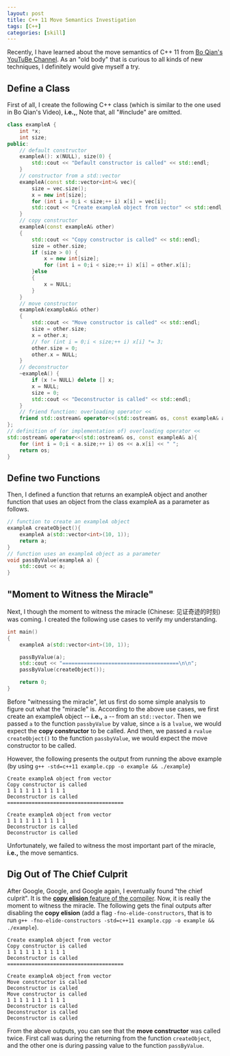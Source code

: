```yaml
---
layout: post
title: C++ 11 Move Semantics Investigation
tags: [C++]
categories: [skill]
---
```



Recently, I have learned about the move semantics of C++ 11 from [Bo Qian's YouTuBe Channel](https://www.youtube.com/watch?v=IOkgBrXCtfo). 
As an "old body" that is curious to all kinds of new techniques, I definitely would give myself a try. 

Define a Class
--------------

First of all, I create the following C++ class (which is similar to the one used in Bo Qian's Video), __i.e.,__, Note that, all "#include" are omitted.

```cpp
class exampleA {
    int *x;
    int size;
public:
    // default constructor
    exampleA(): x(NULL), size(0) {
        std::cout << "Default constructor is called" << std::endl;
    }
    // constructor from a std::vector
    exampleA(const std::vector<int>& vec){
        size = vec.size();
        x = new int[size];
        for (int i = 0;i < size;++ i) x[i] = vec[i];
        std::cout << "Create exampleA object from vector" << std::endl;
    }
    // copy constructor
    exampleA(const exampleA& other) 
    {
        std::cout << "Copy constructor is called" << std::endl;
        size = other.size;
        if (size > 0) {
            x = new int[size];
            for (int i = 0;i < size;++ i) x[i] = other.x[i];
        }else 
        {
            x = NULL;
        }     
    }
    // move constructor
    exampleA(exampleA&& other) 
    {
        std::cout << "Move constructor is called" << std::endl;
        size = other.size;
        x = other.x;
        // for (int i = 0;i < size;++ i) x[i] *= 3;
        other.size = 0;
        other.x = NULL;        
    }
    // deconstructor
    ~exampleA() {
        if (x != NULL) delete [] x;
        x = NULL;
        size = 0;
        std::cout << "Deconstructor is called" << std::endl;
    }
    // friend function: overloading operator <<
    friend std::ostream& operator<<(std::ostream& os, const exampleA& a);
};
// definition of (or implementation of) overloading operator <<
std::ostream& operator<<(std::ostream& os, const exampleA& a){
    for (int i = 0;i < a.size;++ i) os << a.x[i] << " ";
    return os;
}
```

Define two Functions
--------------------

Then, I defined a function that returns an exampleA object and another function that uses an object from the class exampleA as a parameter as follows.

```cpp
// function to create an exampleA object
exampleA createObject(){
    exampleA a(std::vector<int>(10, 1));
    return a;
}
// function uses an exampleA object as a parameter
void passByValue(exampleA a) {
    std::cout << a;
}
```


"Moment to Witness the Miracle"
-------------------------------

Next, I though the moment to witness the miracle (Chinese: 见证奇迹的时刻) was coming. I created the following use cases to verify my understanding.

```cpp
int main()
{
    exampleA a(std::vector<int>(10, 1));

    passByValue(a);
    std::cout << "======================================\n\n";
    passByValue(createObject());

    return 0;
}
```

Before "witnessing the miracle", let us first do some simple analysis to figure out what the "miracle" is. According to the above use cases, we first create an exampleA object -- __i.e.,__ `a` -- from an `std::vector`. Then we passed `a` to the function `passbyValue` by value, since `a` is a `lvalue`, we would expect the **copy constructor** to be called. And then, we passed a `rvalue` `createObject()` 
to the function `passbyValue`, we would expect the move constructor to be called. 

However, the following presents the output from running the above example (by using `g++ -std=c++11 example.cpp -o example && ./example`)

```shell
Create exampleA object from vector
Copy constructor is called
1 1 1 1 1 1 1 1 1 1 
Deconstructor is called
======================================

Create exampleA object from vector
1 1 1 1 1 1 1 1 1 1 
Deconstructor is called
Deconstructor is called
```

Unfortunately, we failed to witness the most important part of the miracle, __i.e.,__ the move semantics. 


Dig Out of The Chief Culprit
----------------------------

After Google, Google, and Google again, I eventually found "the chief culprit". It is the [**copy elision** feature of the compiler](https://en.wikipedia.org/wiki/Copy_elision). Now, it is really the moment to witness the miracle. The following gets the final outputs after disabling the **copy elision** (add a flag `-fno-elide-constructors`, that is to run `g++ -fno-elide-constructors -std=c++11 example.cpp -o example && ./example`).

```shell
Create exampleA object from vector
Copy constructor is called
1 1 1 1 1 1 1 1 1 1 
Deconstructor is called
======================================

Create exampleA object from vector
Move constructor is called
Deconstructor is called
Move constructor is called
1 1 1 1 1 1 1 1 1 1 
Deconstructor is called
Deconstructor is called
Deconstructor is called
```

From the above outputs, you can see that the **move constructor** was called twice. First call was during the returning from the function `createObject`, and the other one is during passing value to the function `passByValue`. 



